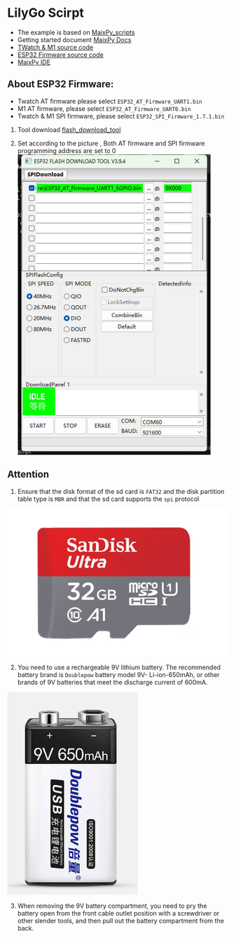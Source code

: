 LilyGo Scirpt
===========================

- The example is based on [MaixPy_scripts](https://github.com/sipeed/MaixPy_scripts)
- Getting started document  [MaixPy Docs](https://cn.maixpy.sipeed.com/maixpy/en/)
- [TWatch & M1 source code ](https://github.com/Xinyuan-LilyGO/MaixPy)
- [ESP32 Firmware source code](https://github.com/adafruit/nina-fw)
- [MaixPy IDE](http://dl.sipeed.com/MAIX/MaixPy/ide/)

## About ESP32 Firmware:
- Twatch AT firmware please select `ESP32_AT_Firmware_UART1.bin`
- M1 AT firmware, please select `ESP32_AT_Firmware_UART0.bin`
- Twatch & M1 SPI firmware, please select `ESP32_SPI_Firmware_1.7.1.bin`

1. Tool download  [flash_download_tool](https://www.espressif.com/sites/default/files/tools/flash_download_tool_v3.8.5.zip)

2. Set according to the picture , Both AT firmware and SPI firmware programming address are set to 0 
    ![](./image/setting.jpg)
    

## Attention
1. Ensure that the disk format of the sd card is `FAT32` and the disk partition table type is `MBR` and that the sd card supports the `spi` protocol

![San Disk](/image/SdCard.jpg)

2. You need to use a rechargeable 9V lithium battery. The recommended battery brand is `Doublepow` battery model 9V- Li-ion-650mAh, or other brands of 9V batteries that meet the discharge current of 600mA. 

![Doublepow battery](/image/battery.jpg)

3. When removing the 9V battery compartment, you need to pry the battery open from the front cable outlet position with a screwdriver or other slender tools, and then pull out the battery compartment from the back.